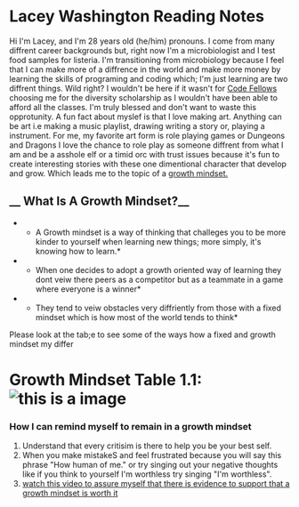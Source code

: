 # Lacey Washington Reading Notes

Hi I'm Lacey, and I'm 28 years old (he/him) pronouns. 
I come from many diffrent career backgrounds but, right now I'm a microbiologist and I test food samples for listeria.
I'm transitioning from microbiology because I feel that I can make more of a diffrence in the world and make more money by learning the skills of programing and coding which; I'm just learning are two diffrent things. Wild right? I wouldn't be here if it wasn't for [Code Fellows](https://www.codefellows.org/financing-and-scholarships/) choosing me for the diversity scholarship as I wouldn't have been able to afford all the classes. I'm truly blessed and don't want to waste this opprotunity. A fun fact about myslef is that I love making art. Anything can be art i.e making a music playlist, drawing writing a story or, playing a instrument. For me, my favorite art form is role playing games or Dungeons and Dragons I love the chance to role play as someone diffrent from what I am and be a asshole elf or a timid orc with trust issues because it's fun to create interesting stories with these one dimentional character that develop and grow. Which leads me to the topic of a [growth mindset.](https://www.atlassian.com/blog/inside-atlassian/growth-mindset)

## __ What Is A Growth Mindset?__

- * A Growth mindset is a way of thinking that challeges you to be more kinder to yourself when learning new things; more simply, it's knowing how to learn.*
- * When one decides to adopt a growth oriented way of learning they dont veiw there peers as a competitor but as a teammate in a game where everyone is a winner*
- * They tend to veiw obstacles very diffriently from those with a fixed mindset which is how most of the world tends to think*

Please look at the tab;e to see some of the ways how a fixed and growth mindset my differ

# __Growth Mindset Table 1.1:__ ![this is a image](https://atlassianblog.wpengine.com/wp-content/uploads/NewGrowthMindset2.png)

### __How I can remind myself to remain in a growth mindset__

1. Understand that every critisim is there to help you be your best self. 
2. When you make mistakeS and feel frustrated because you will say this phrase "How human of me." or try singing out your negative thoughts like if you think to yourself I'm worthless try singing "I'm worthless".
3. [watch this video to assure myself that there is evidence to support that a growth mindset is worth it](https://www.youtube.com/watch?v=rf8FX2sI3gU)
